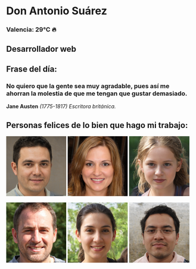 # Don Antonio Suárez
### Valencia:  29°C 🔥
## Desarrollador web
## Frase del día:
<!-- START QUOTE -->
### No quiero que la gente sea muy agradable, pues así me ahorran la molestia de que me tengan que gustar demasiado.
**Jane Austen** *(1775-1817) Escritora británica.*
<!-- END QUOTE -->






## Personas felices de lo bien que hago mi trabajo:

<p float="left">
  <img src="src/image_0.png" width="32%" />
  <img src="src/image_1.png" width="32%" /> 
  <img src="src/image_2.png" width="32%" />
</p>
<p float="left">
  <img src="src/image_3.png" width="32%" />
  <img src="src/image_4.png" width="32%" /> 
  <img src="src/image_5.png" width="32%" />
</p>